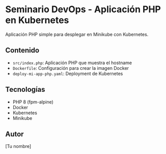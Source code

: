# Seminario DevOps - Aplicación PHP en Kubernetes

Aplicación PHP simple para desplegar en Minikube con Kubernetes.

## Contenido
- `src/index.php`: Aplicación PHP que muestra el hostname
- `Dockerfile`: Configuración para crear la imagen Docker
- `deploy-mi-app-php.yaml`: Deployment de Kubernetes

## Tecnologías
- PHP 8 (fpm-alpine)
- Docker
- Kubernetes
- Minikube

## Autor
[Tu nombre]
